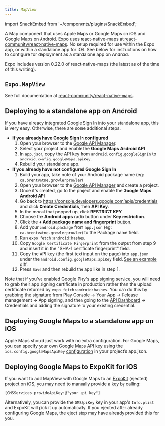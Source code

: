 ```yaml
---
title: MapView
---
```


import SnackEmbed from '~/components/plugins/SnackEmbed';

A Map component that uses Apple Maps or Google Maps on iOS and Google Maps on Android. Expo uses react-native-maps at [react-community/react-native-maps](https://github.com/react-community/react-native-maps). No setup required for use within the Expo app, or within a standalone app for iOS. See below for instructions on how to configure for deployment as a standalone app on Android.

Expo includes version 0.22.0 of react-native-maps (the latest as of the time of this writing).

<SnackEmbed snackId="@adamjnav/mapview-example" />

## `Expo.MapView`

See full documentation at [react-community/react-native-maps](https://github.com/react-community/react-native-maps).

## Deploying to a standalone app on Android

If you have already integrated Google Sign In into your standalone app, this is very easy. Otherwise, there are some additional steps.

-   **If you already have Google Sign In configured**
    1.  Open your browser to the [Google API Manager](https://console.developers.google.com/apis).
    2.  Select your project and enable the **Google Maps Android API**
    3.  In `app.json`, copy the API key from `android.config.googleSignIn` to `android.config.googleMaps.apiKey`.
    4.  Rebuild your standalone app.
-   **If you already have not configured Google Sign In**
    1.  Build your app, take note of your Android package name (eg: `ca.brentvatne.growlerprowler`)
    2.  Open your browser to the [Google API Manager](https://console.developers.google.com/apis) and create a project.
    3.  Once it's created, go to the project and enable the **Google Maps Android API**
    4.  Go back to <https://console.developers.google.com/apis/credentials> and click **Create Credentials**, then **API Key**.
    5.  In the modal that popped up, click **RESTRICT KEY**.
    6.  Choose the **Android apps** radio button under **Key restriction**.
    7.  Click the **+ Add package name and fingerprint** button.
    8.  Add your `android.package` from `app.json` (eg: `ca.brentvatne.growlerprowler`) to the Package name field.
    9.  Run `expo fetch:android:hashes`.
    10. Copy `Google Certificate Fingerprint` from the output from step 9 and insert it in the "SHA-1 certificate fingerprint" field.
    11. Copy the API key (the first text input on the page) into `app.json` under the `android.config.googleMaps.apiKey` field. [See an example diff](https://github.com/brentvatne/growler-prowler/commit/3496e69b14adb21eb2025ef9e0719c2edbef2aa2).
    12. Press `Save` and then rebuild the app like in step 1.

Note that if you've enabled Google Play's app signing service, you will need to grab their app signing certificate in production rather than the upload certificate returned by `expo fetch:android:hashes`. You can do this by grabbing the signature from Play Console -> Your App -> Release management -> App signing, and then going to the [API Dashboard](https://console.developers.google.com/apis/) -> Credentials and adding the signature to your existing credential.

## Deploying Google Maps to a standalone app on iOS

Apple Maps should just work with no extra configuration. For Google Maps, you can specify your own Google Maps API key using the `ios.config.googleMapsApiKey` [configuration](../../workflow/configuration#ios) in your project's app.json.

## Deploying Google Maps to ExpoKit for iOS

If you want to add MapView with Google Maps to an [ExpoKit](../../expokit) (ejected) project on iOS, you may need to manually provide a key by calling:

```
[GMSServices provideApiKey:@"your api key"]
```

Alternatively, you can provide the `GMSApiKey` key in your app's `Info.plist` and ExpoKit will pick it up automatically. If you ejected after already configuring Google Maps, the eject step may have already provided this for you.

